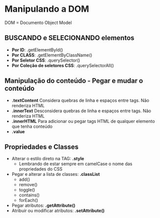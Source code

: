 # Manipulando a DOM

DOM = Documento Object Model

## BUSCANDO e SELECIONANDO elementos
- **Por ID**: .getElementById() <br>
- **Por CLASS**: .getElementByClassName() <br>
- **Por Seletor CSS**: .querySelector() <br>
- **Por Coleção de seletores CSS**: .querySelectorAll() <br>

## Manipulação do conteúdo - Pegar e mudar o conteúdo
- **.textContent**
Considera quebras de linha e espaços entre tags. Não renderiza HTML <br>
- **.innerText** 
Desconsidera quebras de linha e espaços entre tags. Não renderiza HTML <br>
- **.innerHTML** 
Para adicionar ou pegar tags HTML de qualquer elemento que tenha conteúdo <br>
- **.value** 

## Propriedades e Classes
- Alterar o estilo direto na TAG: **.style** <br>
    - Lembrando de estar sempre em camelCase o nome das propriedades do CSS
- Pegar e alterar a lista de classes: **.classList** <br>
    - add()
    - remove()
    - toggle()
    - contains()
    - forEach()
- Pegar atributos: **.getAttribute()** <br>
- Atribuir ou modificar atributos: **.setAttribute()** <br>